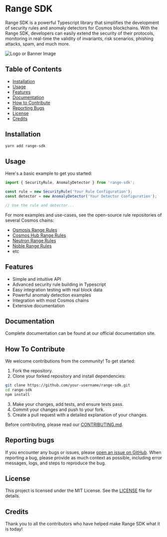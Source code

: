 # Range SDK

Range SDK is a powerful Typescript library that simplifies the development of security rules and anomaly detectors for Cosmos blockchains. With the Range SDK, developers can easily extend the security of their protocols, monitoring in real-time the validity of invariants, risk scenarios, phishing attacks, spam, and much more.

![Logo or Banner Image](url-to-logo-or-banner)

## Table of Contents

- [Installation](#installation)
- [Usage](#usage)
- [Features](#features)
- [Documentation](#documentation)
- [How to Contribute](#how-to-contribute)
- [Reporting Bugs](#reporting-bugs)
- [License](#license)
- [Credits](#credits)

## Installation

```bash
yarn add range-sdk
```

## Usage

Here's a basic example to get you started:

```typescript
import { SecurityRule, AnomalyDetector } from 'range-sdk';

const rule = new SecurityRule('Your Rule Configuration');
const detector = new AnomalyDetector('Your Detector Configuration');

// Use the rule and detector...
```

For more examples and use-cases, see the open-source rule repositories of several Cosmos chains:

- [Osmosis Range Rules](link)
- [Cosmos Hub Range Rules](link)
- [Neutron Range Rules](link)
- [Noble Range Rules](link)
- etc

## Features

- Simple and intuitive API
- Advanced security rule building in Typescript
- Easy integration testing with real block data
- Powerful anomaly detection examples
- Integration with most Cosmos chains
- Extensive documentation

## Documentation

Complete documentation can be found at our official documentation site.

## How To Contribute

We welcome contributions from the community! To get started:

1. Fork the repository.
2. Clone your forked repository and install dependencies:

```bash
git clone https://github.com/your-username/range-sdk.git
cd range-sdk
npm install
```

3. Make your changes, add tests, and ensure tests pass.
4. Commit your changes and push to your fork.
5. Create a pull request with a detailed explanation of your changes.

Before contributing, please read our [CONTRIBUTING.md](link).

## Reporting bugs

If you encounter any bugs or issues, please [open an issue on GitHub](link). When reporting a bug, please provide as much context as possible, including error messages, logs, and steps to reproduce the bug.

## License

This project is licensed under the MIT License. See the [LICENSE](link) file for details.

## Credits

Thank you to all the contributors who have helped make Range SDK what it is today!







